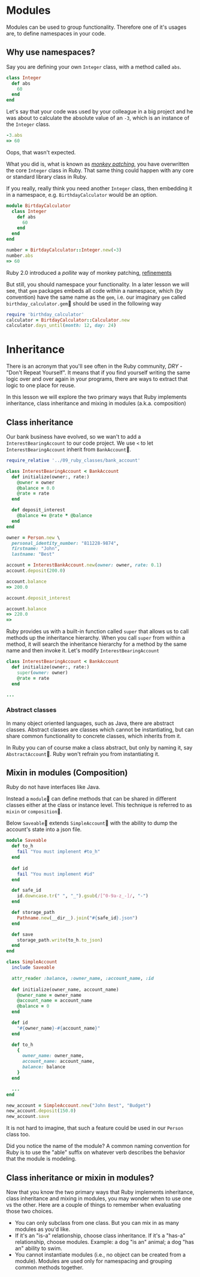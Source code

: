 # Modules

Modules can be used to group functionality. Therefore one of it's usages are, to define namespaces in your code. 

## Why use namespaces?

Say you are defining your own `Integer` class, with a method called `abs`.

```ruby
class Integer
  def abs
    60
  end
end
```

Let's say that your code was used by your colleague in a big project and he was about to calculate the absolute value of an `-3`, which is an instance of the `Integer` class.

```ruby
-3.abs
=> 60
```

Oops, that wasn't expected. 

What you did is, what is known as [*monkey patching*](https://ruby.programmingpedia.net/en/tutorial/6043/monkey-patching-in-ruby), you have overwritten the core `Integer` class in Ruby. That same thing could happen with any core or standard library class in Ruby.

If you really, really think you need another `Integer` class, then embedding it in a namespace, e.g. `BirthdayCalculator` would be an option.

```ruby
module BirtdayCalculator
  class Integer
    def abs
      60
    end
  end
end

number = BirtdayCalculator::Integer.new(-3)
number.abs
=> 60
```

Ruby 2.0 introduced a *pollite* way of monkey patching, [refinements](https://ruby.programmingpedia.net/en/tutorial/6043/monkey-patching-in-ruby#safe-monkey-patching-with-refinements)

But still, you should namespace your functionality.
In a later lesson we will see, that `gem` packages embeds all code within a namespace, which (by convention) have the same name as the `gem`, i.e. our imaginary `gem` called `birthday_calculator.gem` should be used in the following way

```ruby
require 'birthday_calculator'
calculator = BirtdayCalculator::Calculator.new
calculator.days_until(month: 12, day: 24)
```

# Inheritance

There is an acronym that you'll see often in the Ruby community, *DRY* - "Don't Repeat Yourself". It means that if you find yourself writing the same logic over and over again in your programs, there are ways to extract that logic to one place for reuse.

In this lesson we will explore the two primary ways that Ruby implements inheritance, class inheritance and mixing in modules (a.k.a. composition)

## Class inheritance

Our bank business have evolved, so we wan't to add a `InterestBearingAccount` to our code project.
We use `<` to let `InterestBearingAccount` inherit from `BankAccount`.

```ruby
require_relative '../09_ruby_classes/bank_account'

class InterestBearingAccount < BankAccount
  def initialize(owner:, rate:)
    @owner = owner
    @balance = 0.0
    @rate = rate
  end

  def deposit_interest
    @balance += @rate * @balance
  end
end

owner = Person.new \
  personal_identity_number: "811228-9874",
  firstname: "John",
  lastname: "Best"

account = InterestBankAccount.new(owner: owner, rate: 0.1)
account.deposit(200.0)

account.balance
=> 200.0

account.deposit_interest

account.balance
=> 220.0
=> 
```

Ruby provides us with a built-in function called `super` that allows us to call methods up the inheritance hierarchy. When you call `super` from within a method, it will search the inheritance hierarchy for a method by the same name and then invoke it. Let's modify `InterestBearingAccount`

```ruby
class InterestBearingAccount < BankAccount
  def initialize(owner:, rate:)
    super(owner: owner)
    @rate = rate
  end

...
```

### Abstract classes

In many object oriented languages, such as Java, there are abstract classes. Abstract classes are classes which cannot be instantiating, but can share common functionality to concrete classes, which inherits from it.

In Ruby you can of course make a class abstract, but only by naming it, say `AbstractAccount`. Ruby won't refrain you from instantiating it.

## Mixin in modules (Composition)

Ruby do not have interfaces like Java.

Instead a `module` can define methods that can be shared in different classes either at the class or instance level. This technique is referred to as `mixin` or `composition`.

Below `Saveable` extends `SimpleAccount` with the ability to dump the account's state into a json file.

```ruby
module Saveable
  def to_h
    fail "You must implenent #to_h"
  end
  
  def id
    fail "You must implement #id"
  end

  def safe_id
    id.downcase.tr(" ", "_").gsub(/[^0-9a-z_-]/, "-")
  end

  def storage_path
    Pathname.new(__dir__).join("#{safe_id}.json")
  end

  def save
    storage_path.write(to_h.to_json)
  end
end

class SimpleAccount
  include Saveable

  attr_reader :balance, :owner_name, :account_name, :id
  
  def initialize(owner_name, account_name)
    @owner_name = owner_name
    @account_name = account_name
    @balance = 0
  end

  def id
    "#{owner_name}-#{account_name}"
  end

  def to_h
    {
      owner_name: owner_name,
      account_name: account_name,
      balance: balance
    }
  end

  ...
end

new_account = SimpleAccount.new("John Best", "Budget")
new_account.deposit(150.0)
new_account.save
```

It is not hard to imagine, that such a feature could be used in our `Person` class too. 

Did you notice the name of the module? A common naming convention for Ruby is to use the "able" suffix on whatever verb describes the behavior that the module is modeling.

## Class inheritance or mixin in modules?

Now that you know the two primary ways that Ruby implements inheritance, class inheritance and mixing in modules, you may wonder when to use one vs the other. Here are a couple of things to remember when evaluating those two choices.

-   You can only subclass from one class. But you can mix in as many modules as you'd like.
-   If it's an "is-a" relationship, choose class inheritance. If it's a "has-a" relationship, choose modules. Example: a dog "is an" animal; a dog "has an" ability to swim.
-   You cannot instantiate modules (i.e., no object can be created from a module). Modules are used only for namespacing and grouping common methods together.
